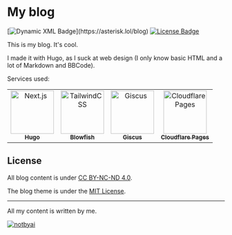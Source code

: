 # My blog

[![Dynamic XML Badge](https://img.shields.io/badge/dynamic/xml?url=https%3A%2F%2Fasterisk.lol%2Findex.xml&query=(%2F%2Fitem%2Ftitle%5Bstring(.)%20!%3D%20''%5D)%5B1%5D&style=flat&label=Latest%20Post&color=%238b5cf6)](https://asterisk.lol/blog)
[![License Badge](https://img.shields.io/badge/License-CC--BY--SA--4.0-orange)](https://github.com/Ast3risk-ops/website/blob/master/LICENSE)

This is my blog. It's cool.

I made it with Hugo, as I suck at web design (I only know basic HTML and a lot of Markdown and BBCode).

Services used:
<table>
  <tr>
    <td align="center">
        <a href="https://gohugo.io/" target="_blank" rel="noopener noreferrer">
            <img src="https://asterisk.is-from.space/r/hugo-color.svg" width="100px;" alt="Next.js"/>
            <br/>
            <sub>
                <b>Hugo</b>
            </sub>
        </a>
        <br/>
    </td>
    <td align="center">
        <a href="https://blowfish.page/" target="_blank" rel="noopener noreferrer">
            <img src="https://blowfish.page/img/blowfish_logo_transparent.png" width="100px;" alt="TailwindCSS"/>
            <br/>
            <sub>
                <b>Blowfish</b>
            </sub>
        </a>
        <br/>
    </td>
    <td align="center">
        <a href="https://giscus.app" target="_blank" rel="noopener noreferrer">
            <img src="https://avatars.githubusercontent.com/u/81452695?s=64&v=8" width="100px;" alt="Giscus"/>
            <br/>
            <sub>
                <b>Giscus</b>
            </sub>
        </a>
        <br/>
    </td>
    <td align="center">
        <a href="https://pages.cloudflare.com/" target="_blank" rel="noopener noreferrer">
            <img src="https://asterisk.is-from.space/r/cloudflare-color.svg" width="100px;" alt="Cloudflare Pages"/>
            <br/>
            <sub>
                <b>Cloudflare Pages</b>
            </sub>
        </a>
        <br/>
    </td>
  </tr>
</table>

## License

All blog content is under [CC BY-NC-ND 4.0](https://creativecommons.org/licenses/by-nc-nd/4.0/deed.en).

The blog theme is under the [MIT License](https://github.com/nunocoracao/blowfish/blob/main/LICENSE).

------

All my content is written by me.

[![notbyai](https://asterisk.is-from.space/r/human.png)](https://notbyai.fyi)
